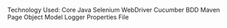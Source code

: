 Technology Used:
Core Java
Selenium WebDriver
Cucumber BDD
Maven
Page Object Model
Logger
Properties File
